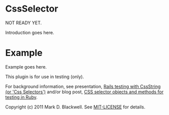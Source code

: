 CssSelector
===========

NOT READY YET.

Introduction goes here.


Example
=======

Example goes here.

This plugin is for use in testing (only).

For background information, see presentation, [Rails testing with CssString (or 'Css 
Selectors')](http://zymbelstern.com/mark/presentation/Rails-testing-with-CssString/sbook2.htm) and/or blog post, [CSS 
selector objects and methods for testing in 
Ruby](http://markdblackwell.blogspot.com/2011/08/css-selector-objects-and-methods-for.html).

Copyright (c) 2011 Mark D. Blackwell. See [MIT-LICENSE](MIT-LICENSE) for details.
